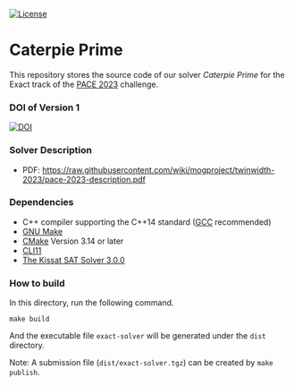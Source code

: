 [![License](https://img.shields.io/badge/license-Apache%202.0-blue.svg)](http://choosealicense.com/licenses/apache-2.0/)

# Caterpie Prime

This repository stores the source code of our solver *Caterpie Prime* for the Exact track of the [PACE 2023](https://pacechallenge.org/2023/) challenge.

### DOI of Version 1

[![DOI](https://zenodo.org/badge/DOI/10.5281/zenodo.7996823.svg)](https://doi.org/10.5281/zenodo.7996823)

### Solver Description

- PDF: https://raw.githubusercontent.com/wiki/mogproject/twinwidth-2023/pace-2023-description.pdf

### Dependencies

- C++ compiler supporting the C++14 standard ([GCC](https://gcc.gnu.org/) recommended)
- [GNU Make](https://www.gnu.org/software/make/)
- [CMake](https://cmake.org/) Version 3.14 or later
- [CLI11](https://github.com/CLIUtils/CLI11)
- [The Kissat SAT Solver 3.0.0](https://github.com/arminbiere/kissat)

### How to build

In this directory, run the following command.

```
make build
```

And the executable file `exact-solver` will be generated under the `dist` directory.

Note: A submission file (`dist/exact-solver.tgz`) can be created by `make publish`.

